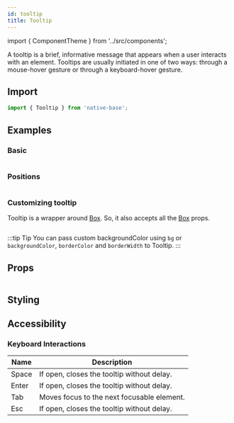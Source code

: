 ```yaml
---
id: tooltip
title: Tooltip
---
```


import { ComponentTheme } from '../src/components';

A tooltip is a brief, informative message that appears when a user interacts with an element. Tooltips are usually initiated in one of two ways: through a mouse-hover gesture or through a keyboard-hover gesture.

## Import

```jsx
import { Tooltip } from 'native-base';
```

## Examples

### Basic

```ComponentSnackPlayer path=composites,Tooltip,Basic.tsx

```

### Positions

```ComponentSnackPlayer path=composites,Tooltip,TooltipPositions.tsx

```

### Customizing tooltip

Tooltip is a wrapper around [Box](box.md). So, it also accepts all the [Box](box.md#props) props.

```ComponentSnackPlayer path=composites,Tooltip,CustomTooltip.tsx

```

:::tip Tip
You can pass custom backgroundColor using `bg` or `backgroundColor`, `borderColor` and `borderWidth` to Tooltip.
:::

## Props

```ComponentPropTable path=composites,Tooltip,Tooltip.tsx

```

## Styling

<ComponentTheme name="tooltip" />

## Accessibility
### Keyboard Interactions

| Name                | Description |
| --------------------|-------------|
| Space   | If open, closes the tooltip without delay. |
| Enter   | If open, closes the tooltip without delay. |
| Tab     | Moves focus to the next focusable element. |
| Esc     | If open, closes the tooltip without delay. | 